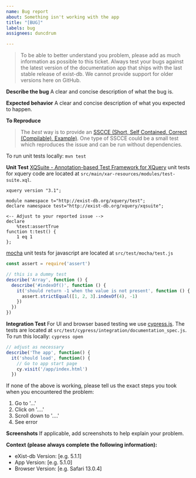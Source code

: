 ```yaml
---
name: Bug report
about: Something isn't working with the app
title: "[BUG]"
labels: bug
assignees: duncdrum

---
```


> To be able to better understand you problem, please add as much information as possible to this ticket. Always test your bugs against the latest version of the documentation app that ships with the last stable release of exist-db. We cannot provide support for older versions here on GitHub. 

**Describe the bug**
A clear and concise description of what the bug is.

**Expected behavior**
A clear and concise description of what you expected to happen.

**To Reproduce**
> The *best* way is to provide an [SSCCE (Short, Self Contained, Correct (Compilable), Example)](http://sscce.org/). One type of SSCCE could be a small test which reproduces the issue and can be run without dependencies. 

To run unit tests locally: `mvn test`

**Unit Test**
[XQSuite - Annotation-based Test Framework for XQuery](http://exist-db.org/exist/apps/doc/xqsuite.xml) unit tests for xquery code are located at `src/main/xar-resources/modules/test-suite.xql`.
```Xquery
xquery version "3.1";

module namespace t="http://exist-db.org/xquery/test";
declare namespace test="http://exist-db.org/xquery/xqsuite";

<-- Adjust to your reported issue -->
declare
    %test:assertTrue
function t:test() {
    1 eq 1
};
```

[mocha](https://mochajs.org) unit tests for javascript are located at `src/test/mocha/test.js`

```javascript
const assert = require('assert')

// this is a dummy test 
describe('Array', function () {
  describe('#indexOf()', function () {
    it('should return -1 when the value is not present', function () {
      assert.strictEqual([1, 2, 3].indexOf(4), -1)
    })
  })
})
```

**Integration Test**
For UI and browser based testing we use [cypress.js](https://www.cypress.io). The tests are located at `src/test/cypress/integration/documentation_spec.js`.
To run this locally: `cypress open`

```javascript
// adjust as necessary
describe('The app', function() {
  it('should load', function() {
    // Go to app start page
    cy.visit('/app/index.html')
  })
```

If none of the above is working, please tell us the exact steps you took when you encountered the problem:
1. Go to '...'
2. Click on '....'
3. Scroll down to '....'
4. See error

**Screenshots**
If applicable, add screenshots to help explain your problem.

**Context (please always complete the following information):**
- eXist-db Version: [e.g. 5.1.1]
- App Version: [e.g. 5.1.0]
- Browser Version: [e.g. Safari 13.0.4]
